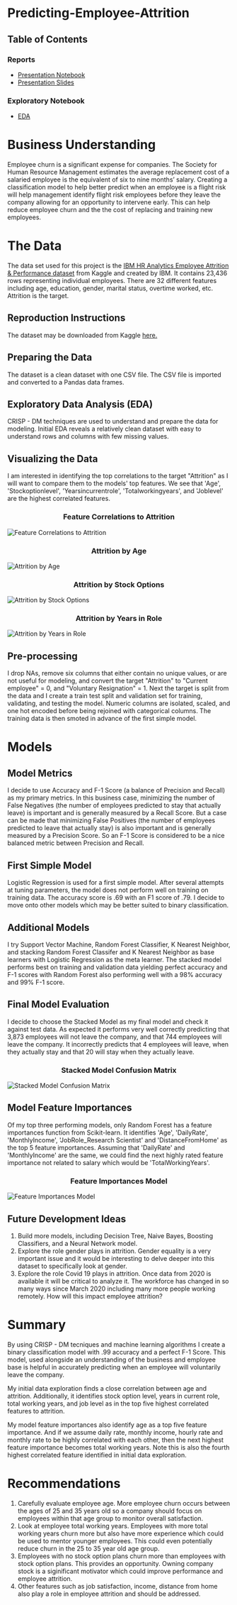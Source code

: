 # Predicting-Employee-Attrition

## Table of Contents

### Reports
- [Presentation Notebook](https://github.com/Jaccomando/Predicting-Employee-Attrition/blob/main/notebooks/Final_Notebook.ipynb)
- [Presentation Slides](https://github.com/Jaccomando/Predicting-Employee-Attrition/blob/main/reports/Capstone_Presentation.pdf)

### Exploratory Notebook
- [EDA](https://github.com/Jaccomando/Predicting-Employee-Attrition/blob/main/notebooks/EDA.ipynb)

# Business Understanding 
Employee churn is a significant expense for companies. The Society for Human Resource Management estimates the average replacement cost of a salaried employee is the equivalent of six to nine months’ salary. Creating a classification model to help better predict when an employee is a flight risk will help management identify flight risk employees before they leave the company allowing for an opportunity to intervene early. This can help reduce employee churn and the the cost of replacing and training new employees.

# The Data
The data set used for this project is the <a href="https://www.kaggle.com/pavansubhasht/ibm-hr-analytics-attrition-dataset">IBM HR Analytics Employee Attrition & Performance dataset</a> from Kaggle and created by IBM. It contains 23,436 rows representing individual employees. There are 32 different features including age, education, gender, marital status, overtime worked, etc. Attrition is the target.

## Reproduction Instructions
The dataset may be downloaded from Kaggle <a href="https://www.kaggle.com/pavansubhasht/ibm-hr-analytics-attrition-dataset">here.</a>

## Preparing the Data
The dataset is a clean dataset with one CSV file. The CSV file is imported and converted to a Pandas data frames.

## Exploratory Data Analysis (EDA)
CRISP - DM techniques are used to understand and prepare the data for modeling. Initial EDA reveals a relatively clean dataset with easy to understand rows and columns with few missing values.

## Visualizing the Data
I am interested in identifying the top correlations to the target "Attrition" as I will want to compare them to the models' top features. 
We see that 'Age', 'Stockoptionlevel', 'Yearsincurrentrole', 'Totalworkingyears', and 'Joblevel' are the highest correlated features. 

### <center>Feature Correlations to Attrition</center>

![Feature Correlations to Attrition](/reports/figures/corrs.png)

### <center>Attrition by Age</center>

![Attrition by Age](/reports/figures/age_dist.png)

### <center>Attrition by Stock Options</center>

![Attrition by Stock Options](/reports/figures/stock_dist.png)

### <center>Attrition by Years in Role</center>

![Attrition by Years in Role](/reports/figures/years_role_dist.png)

## Pre-processing
I drop NAs, remove six columns that either contain no unique values, or are not useful for modeling, and convert the target "Attrition" to "Current employee" = 0, and "Voluntary Resignation" = 1. Next the target is split from the data and I create a train test split and validation set for training, validating, and testing the model. Numeric columns are isolated, scaled, and one hot encoded before being rejoined with categorical columns. The training data is then smoted in advance of the first simple model.  

# Models

## Model Metrics
I decide to use Accuracy and F-1 Score (a balance of Precision and Recall) as my primary metrics. In this business case, minimizing the number of False Negatives (the number of employees predicted to stay that actually leave) is important and is generally measured by a Recall Score. But a case can be made that minimizing False Positives (the number of employees predicted to leave that actually stay) is also important and is generally measured by a Precision Score. So an F-1 Score is considered to be a nice balanced metric between Precision and Recall. 

## First Simple Model
Logistic Regression is used for a first simple model. After several attempts at tuning parameters, the model does not perform well on training on training data. The accuracy score is .69 with an F1 score of .79. I decide to move onto other models which may be better suited to binary classification. 

## Additional Models
I try Support Vector Machine, Random Forest Classifier, K Nearest Neighbor, and stacking Random Forest Classifer and K Nearest Neighbor as base learners with Logistic Regression as the meta learner. The stacked model performs best on training and validation data yielding perfect accuracy and F-1 scores with Random Forest also performing well with a 98% accuracy and 99% F-1 score. 

## Final Model Evaluation
I decide to choose the Stacked Model as my final model and check it against test data. As expected it performs very well correctly predicting that 3,873 employees will not leave the company, and that 744 employees will leave the company. It incorrectly predicts that 4 employees will leave, when they actually stay and that 20 will stay when they actually leave.

### <center>Stacked Model Confusion Matrix</center>

![Stacked Model Confusion Matrix](/reports/figures//stacked.png)

## Model Feature Importances
Of my top three performing models, only Random Forest has a feature importances function from Scikit-learn. It identifies 'Age', 'DailyRate', 'MonthlyIncome', 'JobRole_Research Scientist' and 'DistanceFromHome' as the top 5 feature importances. Assuming that 'DailyRate' and 'MonthlyIncome' are the same, we could find the next highly rated feature importance not related to salary which would be 'TotalWorkingYears'.

### <center>Feature Importances Model</center>

![Feature Importances Model](/reports/figures/model_feat.png)

## Future Development Ideas
1. Build more models, including Decision Tree, Naive Bayes, Boosting Classifiers, and a Neural Network model.
2. Explore the role gender plays in attrition. Gender equality is a very important issue and it would be interesting to delve deeper into this dataset to specifically look at gender.
3. Explore the role Covid 19 plays in attrition. Once data from 2020 is available it will be critical to analyze it. The workforce has changed in so many ways since March 2020 including many more people working remotely. How will this impact employee attrition?

# Summary
By using CRISP - DM tecniques and machine learning algorithms I create a binary classification model with .99 accuracy and a perfect F-1 Score. This model, used alongside an understanding of the business and employee base is helpful in accurately predicting when an employee will voluntarily leave the company. 

My initial data exploration finds a close correlation between age and attrition. Additionally, it identifies stock option level, years in current role, total working years, and job level as in the top five highest correlated features to attrition. 

My model feature importances also identify age as a top five feature importance. And if we assume daily rate, monthly income, hourly rate and monthly rate to be highly correlated with each other, then the next highest feature importance becomes total working years. Note this is also the fourth highest correlated feature identified in initial data exploration.

# Recommendations
1. Carefully evaluate employee age. More employee churn occurs between the ages of 25 and 35 years old so a company should focus on employees within that age group to monitor overall satisfaction. 
2. Look at employee total working years. Employees with more total working years churn more but also have more experience which could be used to mentor younger employees. This could even potentially reduce churn in the 25 to 35 year old age group. 
3. Employees with no stock option plans churn more than employees with stock option plans. This provides an opportunity. Owning company stock is a siginificant motivator which could improve performance and employee attrition.  
4. Other features such as job satisfaction, income, distance from home also play a role in employee attrition and should be addressed. 









